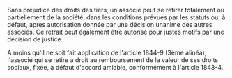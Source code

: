 Sans préjudice des droits des tiers, un associé peut se retirer totalement ou partiellement de la société, dans les conditions prévues par les statuts ou, à défaut, après autorisation donnée par une décision unanime des autres associés. Ce retrait peut également être autorisé pour justes motifs par une décision de justice.

A moins qu'il ne soit fait application de l'article 1844-9 (3ème alinéa), l'associé qui se retire a droit au remboursement de la valeur de ses droits sociaux, fixée, à défaut d'accord amiable, conformément à l'article 1843-4.
